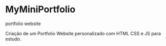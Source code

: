 # MyMiniPortfolio
 portfolio website

Criação de um Portfolio Website personalizado com HTML CSS e JS para estudo.

